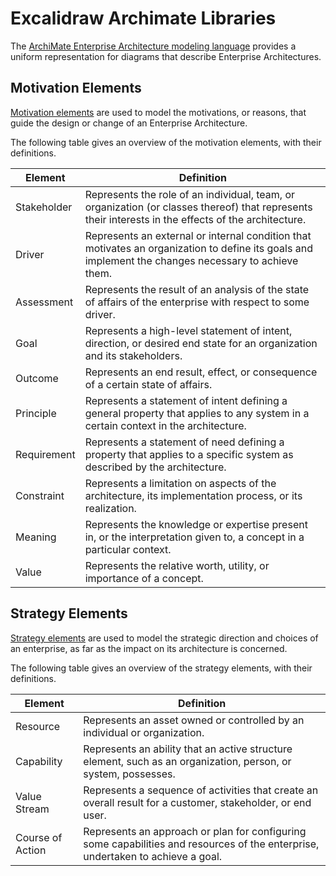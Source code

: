 # Excalidraw Archimate Libraries

The [ArchiMate Enterprise Architecture modeling language](https://pubs.opengroup.org/architecture/archimate3-doc/index.html)
provides a uniform representation for diagrams that describe Enterprise Architectures.

## Motivation Elements

[Motivation elements](https://pubs.opengroup.org/architecture/archimate3-doc/ch-Motivation-Elements.html) are used to
model the motivations, or reasons, that guide the design or change of an Enterprise Architecture.

The following table gives an overview of the motivation elements, with their definitions.

| Element     | Definition                                                                                                                                           |
|-------------|------------------------------------------------------------------------------------------------------------------------------------------------------|
| Stakeholder | Represents the role of an individual, team, or organization (or classes thereof) that represents their interests in the effects of the architecture. |
| Driver      | Represents an external or internal condition that motivates an organization to define its goals and implement the changes necessary to achieve them. |
| Assessment  | Represents the result of an analysis of the state of affairs of the enterprise with respect to some driver.                                          |
| Goal        | Represents a high-level statement of intent, direction, or desired end state for an organization and its stakeholders.                               |
| Outcome     | Represents an end result, effect, or consequence of a certain state of affairs.                                                                      |
| Principle   | Represents a statement of intent defining a general property that applies to any system in a certain context in the architecture.                    |
| Requirement | Represents a statement of need defining a property that applies to a specific system as described by the architecture.                               |
| Constraint  | Represents a limitation on aspects of the architecture, its implementation process, or its realization.                                              |
| Meaning     | Represents the knowledge or expertise present in, or the interpretation given to, a concept in a particular context.                                 |
| Value       | Represents the relative worth, utility, or importance of a concept.                                                                                  |

## Strategy Elements

[Strategy elements](https://pubs.opengroup.org/architecture/archimate3-doc/ch-Strategy-Layer.html) are used to model the
strategic direction and choices of an enterprise, as far as the impact on its architecture is concerned.

The following table gives an overview of the strategy elements, with their definitions.

| Element          | Definition                                                                                                                      |
|------------------|---------------------------------------------------------------------------------------------------------------------------------|
| Resource         | Represents an asset owned or controlled by an individual or organization.                                                       |
| Capability       | Represents an ability that an active structure element, such as an organization, person, or system, possesses.                  |
| Value Stream     | Represents a sequence of activities that create an overall result for a customer, stakeholder, or end user.                     |
| Course of Action | Represents an approach or plan for configuring some capabilities and resources of the enterprise, undertaken to achieve a goal. |

